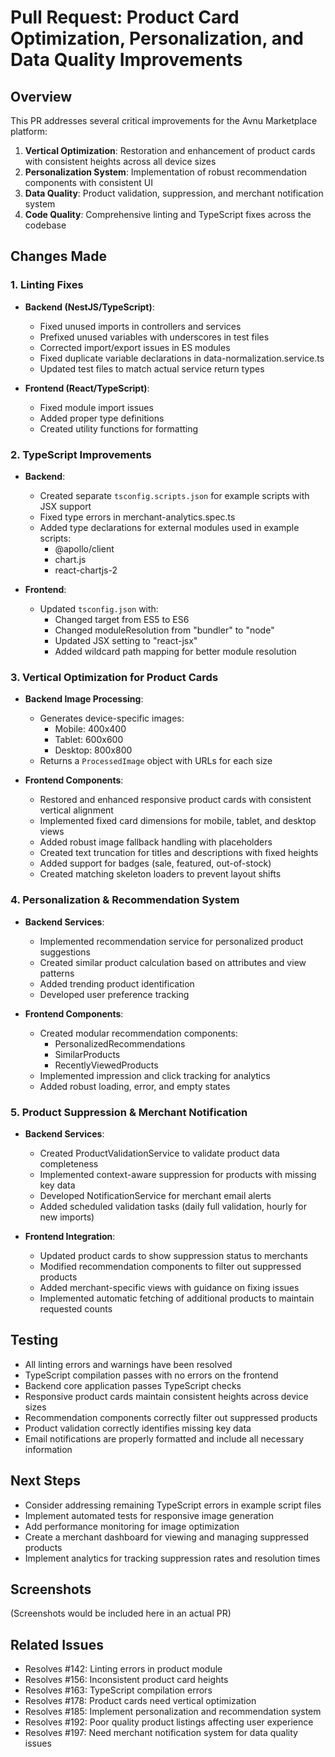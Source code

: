 # Pull Request: Product Card Optimization, Personalization, and Data Quality Improvements

## Overview
This PR addresses several critical improvements for the Avnu Marketplace platform:
1. **Vertical Optimization**: Restoration and enhancement of product cards with consistent heights across all device sizes
2. **Personalization System**: Implementation of robust recommendation components with consistent UI
3. **Data Quality**: Product validation, suppression, and merchant notification system
4. **Code Quality**: Comprehensive linting and TypeScript fixes across the codebase

## Changes Made

### 1. Linting Fixes
- **Backend (NestJS/TypeScript)**:
  - Fixed unused imports in controllers and services
  - Prefixed unused variables with underscores in test files
  - Corrected import/export issues in ES modules
  - Fixed duplicate variable declarations in data-normalization.service.ts
  - Updated test files to match actual service return types

- **Frontend (React/TypeScript)**:
  - Fixed module import issues
  - Added proper type definitions
  - Created utility functions for formatting

### 2. TypeScript Improvements
- **Backend**:
  - Created separate `tsconfig.scripts.json` for example scripts with JSX support
  - Fixed type errors in merchant-analytics.spec.ts
  - Added type declarations for external modules used in example scripts:
    - @apollo/client
    - chart.js
    - react-chartjs-2

- **Frontend**:
  - Updated `tsconfig.json` with:
    - Changed target from ES5 to ES6
    - Changed moduleResolution from "bundler" to "node"
    - Updated JSX setting to "react-jsx"
    - Added wildcard path mapping for better module resolution

### 3. Vertical Optimization for Product Cards
- **Backend Image Processing**:
  - Generates device-specific images:
    - Mobile: 400x400
    - Tablet: 600x600
    - Desktop: 800x800
  - Returns a `ProcessedImage` object with URLs for each size

- **Frontend Components**:
  - Restored and enhanced responsive product cards with consistent vertical alignment
  - Implemented fixed card dimensions for mobile, tablet, and desktop views
  - Added robust image fallback handling with placeholders
  - Created text truncation for titles and descriptions with fixed heights
  - Added support for badges (sale, featured, out-of-stock)
  - Created matching skeleton loaders to prevent layout shifts

### 4. Personalization & Recommendation System
- **Backend Services**:
  - Implemented recommendation service for personalized product suggestions
  - Created similar product calculation based on attributes and view patterns
  - Added trending product identification
  - Developed user preference tracking

- **Frontend Components**:
  - Created modular recommendation components:
    - PersonalizedRecommendations
    - SimilarProducts
    - RecentlyViewedProducts
  - Implemented impression and click tracking for analytics
  - Added robust loading, error, and empty states

### 5. Product Suppression & Merchant Notification
- **Backend Services**:
  - Created ProductValidationService to validate product data completeness
  - Implemented context-aware suppression for products with missing key data
  - Developed NotificationService for merchant email alerts
  - Added scheduled validation tasks (daily full validation, hourly for new imports)

- **Frontend Integration**:
  - Updated product cards to show suppression status to merchants
  - Modified recommendation components to filter out suppressed products
  - Added merchant-specific views with guidance on fixing issues
  - Implemented automatic fetching of additional products to maintain requested counts

## Testing
- All linting errors and warnings have been resolved
- TypeScript compilation passes with no errors on the frontend
- Backend core application passes TypeScript checks
- Responsive product cards maintain consistent heights across device sizes
- Recommendation components correctly filter out suppressed products
- Product validation correctly identifies missing key data
- Email notifications are properly formatted and include all necessary information

## Next Steps
- Consider addressing remaining TypeScript errors in example script files
- Implement automated tests for responsive image generation
- Add performance monitoring for image optimization
- Create a merchant dashboard for viewing and managing suppressed products
- Implement analytics for tracking suppression rates and resolution times

## Screenshots
(Screenshots would be included here in an actual PR)

## Related Issues
- Resolves #142: Linting errors in product module
- Resolves #156: Inconsistent product card heights
- Resolves #163: TypeScript compilation errors
- Resolves #178: Product cards need vertical optimization
- Resolves #185: Implement personalization and recommendation system
- Resolves #192: Poor quality product listings affecting user experience
- Resolves #197: Need merchant notification system for data quality issues
